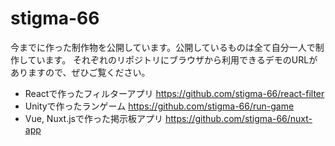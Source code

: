 # stigma-66

今までに作った制作物を公開しています。公開しているものは全て自分一人で制作しています。
それぞれのリポジトリにブラウザから利用できるデモのURLがありますので、ぜひご覧ください。

- Reactで作ったフィルターアプリ https://github.com/stigma-66/react-filter
- Unityで作ったランゲーム https://github.com/stigma-66/run-game
- Vue, Nuxt.jsで作った掲示板アプリ https://github.com/stigma-66/nuxt-app

<!---
stigma-66/stigma-66 is a ✨ special ✨ repository because its `README.md` (this file) appears on your GitHub profile.
You can click the Preview link to take a look at your changes.
--->
